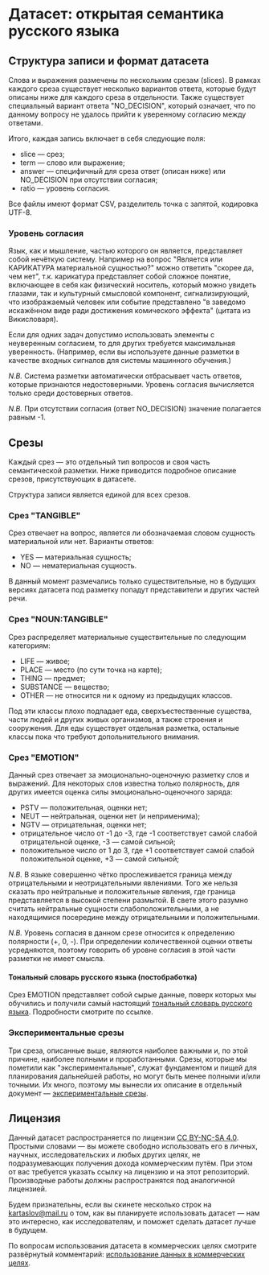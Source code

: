 # Датасет: открытая семантика русского языка

## Структура записи и формат датасета

Слова и выражения размечены по нескольким срезам (slices). В рамках каждого среза существует несколько вариантов ответа, которые будут описаны ниже для каждого среза в отдельности. Также существует специальный вариант ответа "NO_DECISION", который означает, что по данному вопросу не удалось прийти к уверенному согласию между ответами.

Итого, каждая запись включает в себя следующие поля:

* slice — срез;
* term —  слово или выражение;
* answer — специфичный для среза ответ (описан ниже) или NO_DECISION при отсутствии согласия;
* ratio — уровень согласия.

Все файлы имеют формат CSV, разделитель точка с запятой, кодировка UTF-8.

### Уровень согласия

Язык, как и мышление, частью которого он является, представляет собой нечёткую систему. Например на вопрос "Является или КАРИКАТУРА материальной сущностью?" можно ответить "скорее да, чем нет", т.к. карикатура представляет собой сложное понятие, включающее в себя как физический носитель, который можно увидеть глазами, так и культурный смысловой компонент, сигнализирующий, что изображаемый человек или событие представлено "в заведомо искажённом виде ради достижения комического эффекта" (цитата из Викисловаря).

Если для одних задач допустимо использовать элементы с неуверенным согласием, то для других требуется максимальная уверенность. (Например, если вы используете данные разметки в качестве входных сигналов для системы машинного обучения.)

_N.B._ Система разметки автоматически отбрасывает часть ответов, которые признаются недостоверными. Уровень согласия вычисляется только среди достоверных ответов.

_N.B._ При отсутствии согласия (ответ NO_DECISION) значение полагается равным -1.

## Срезы

Каждый срез — это отдельный тип вопросов и своя часть семантической разметки. Ниже приводится подробное описание срезов, присутствующих в датасете.

Структура записи является единой для всех срезов.

### Срез "TANGIBLE"

Срез отвечает на вопрос, является ли обозначаемая словом сущность материальной или нет. Варианты ответов:

* YES — материальная сущность;
* NO — нематериальная сущность.

В данный момент размечались только существительные, но в будущих версиях датасета под разметку попадут представители и других частей речи.
 
### Срез "NOUN:TANGIBLE"

Срез распределяет материальные существительные по следующим категориям:
* LIFE — живое;
* PLACE — место (по сути точка на карте);
* THING — предмет;
* SUBSTANCE — вещество;
* OTHER — не относится ни к одному из предыдущих классов. 

Под эти классы плохо подпадает еда, сверхъестественные существа, части людей и других живых организмов, а также строения и сооружения. Для еды существует отдельная разметка, остальные классы пока что требуют допольнительного внимания.

### Срез "EMOTION"

Данный срез отвечает за эмоционально-оценочную разметку слов и выражений. Для некоторых слов известна только полярность, для других имеется оценка силы эмоционально-оценочного заряда:
* PSTV — положительная, оценки нет;
* NEUT — нейтральная, оценки нет (и неприменима);
* NGTV — отрицательная, оценки нет;
* отрицательное число от -1 до -3, где -1 соответствует самой слабой отрицательной оценке, -3 — самой сильной;
* положительное число от 1 до 3, где  +1 соответствует самой слабой положительной оценке, +3 — самой сильной;

_N.B._ В языке совершенно чётко прослеживается граница между отрицательными и неотрицательными явлениями. Того же нельзя сказать про нейтральные и положительные явления, где граница представляется в высокой степени размытой. В свете этого разумно считать нейтральные сущности слабоположительными, а не находящимися посередине между отрицательными и положительными.

_N.B._ Уровень согласия в данном срезе относится к определению полярности (+, 0, -). При определении количественной оценки ответы усредняются, поэтому говорить об уровне согласия в этой части разметки не имеет смысла.   

#### Тональный словарь русского языка (постобработка)

Срез EMOTION представляет собой сырые данные, поверх которых мы обучились и получили самый настоящий [тональный словарь русского языка](emo_ml). Подробности смотрите по ссылке.

### Экспериментальные срезы

Три среза, описанные выше, являются наиболее важными и, по этой причине, наиболее полными и проработанными. Срезы, которые мы пометили как "экспериментальные", служат фундаментом и пищей для планирования дальнейшей работы, но могут быть менее полными и/или точными. Их много, поэтому мы вынесли их описание в отдельный документ — [экспериментальные срезы](experimental).

## Лицензия

Данный датасет распространяется по лицензии [CC BY-NC-SA 4.0]. Простыми словами — вы можете свободно использовать его в личных, научных, исследовательских и любых других целях, не подразумевающих получения дохода коммерческим путём. При этом от вас требуется указать ссылку на лицензию и на этот репозиторий. Производные работы должны распространятся под аналогичной лицензией.

Будем признательны, если вы скинете несколько строк на kartaslov@mail.ru о том, как вы планируете использовать датасет — нам это интересно, как исследователям, и поможет сделать датасет лучше в будущем.

По вопросам использования датасета в коммерческих целях смотрите развёрнутый комментарий: [использование данных в коммерческих целях]. 

[использование данных в коммерческих целях]: <../../readme/commercial_use.md>
[CC BY-NC-SA 4.0]: https://creativecommons.org/licenses/by-nc-sa/4.0/